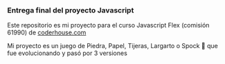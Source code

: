### Entrega final del proyecto Javascript

Este repositorio es mi proyecto para el curso Javascript Flex (comisión 61990) de [coderhouse.com](https://coderhouse.com/)

Mi proyecto es un juego de Piedra, Papel, Tijeras, Largarto o Spock 👾 que fue evolucionando y pasó por 3 versiones